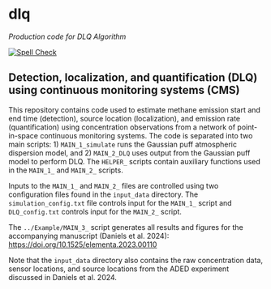 # dlq
*Production code for DLQ Algorithm*

[![Spell Check](https://github.com/Hammerling-Research-Group/DLQ/actions/workflows/spellcheck.yml/badge.svg)](https://github.com/Hammerling-Research-Group/DLQ/actions/workflows/spellcheck.yml)

## Detection, localization, and quantification (DLQ) using continuous monitoring systems (CMS)

This repository contains code used to estimate methane emission start and end time (detection), source location (localization), and emission rate (quantification) using concentration observations from a network of point-in-space continuous monitoring systems. The code is separated into two main scripts: 1) `MAIN_1_simulate` runs the Gaussian puff atmospheric dispersion model, and 2) `MAIN_2_DLQ` uses output from the Gaussian puff model to perform DLQ. The `HELPER_` scripts contain auxiliary functions used in the `MAIN_1_` and `MAIN_2_` scripts.

Inputs to the `MAIN_1_` and `MAIN_2_` files are controlled using two configuration files found in the `input_data` directory. The `simulation_config.txt` file controls input for the `MAIN_1_` script and `DLQ_config.txt` controls input for the `MAIN_2_` script.

The `../Example/MAIN_3_` script generates all results and figures for the accompanying manuscript (Daniels et al. 2024): https://doi.org/10.1525/elementa.2023.00110

Note that the `input_data` directory also contains the raw concentration data, sensor locations, and source locations from the ADED experiment discussed in Daniels et al. 2024.
